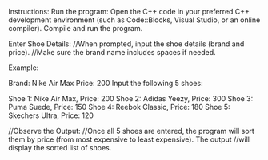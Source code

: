 Instructions:
Run the program:
Open the C++ code in your preferred C++ development environment (such as Code::Blocks, Visual Studio, or an online compiler). 
Compile and run the program.

Enter Shoe Details:
//When prompted, input the shoe details (brand and price). 
//Make sure the brand name includes spaces if needed. 

Example:

Brand: Nike Air Max
Price: 200
Input the following 5 shoes:

Shoe 1: Nike Air Max, Price: 200
Shoe 2: Adidas Yeezy, Price: 300
Shoe 3: Puma Suede, Price: 150
Shoe 4: Reebok Classic, Price: 180
Shoe 5: Skechers Ultra, Price: 120

//Observe the Output:
//Once all 5 shoes are entered, the program will sort them by price (from most expensive to least expensive). The output //will display the sorted list of shoes.
